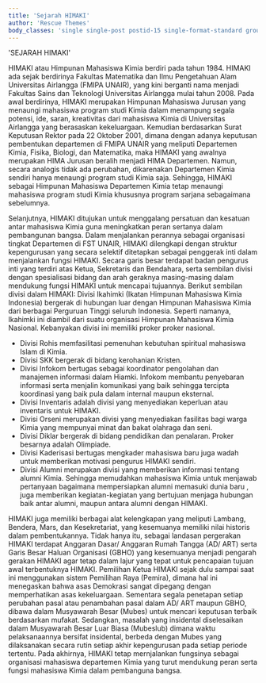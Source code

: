 ```yaml
---
title: 'Sejarah HIMAKI'
author: 'Rescue Themes'
body_classes: 'single single-post postid-15 single-format-standard group-blog'
---
```


'SEJARAH HIMAKI'

HIMAKI atau Himpunan Mahasiswa Kimia berdiri pada tahun 1984. HIMAKI ada sejak berdirinya Fakultas Matematika dan Ilmu Pengetahuan Alam Universitas Airlangga (FMIPA UNAIR), yang kini berganti nama menjadi Fakultas Sains dan Teknologi Universitas Airlangga mulai tahun 2008. Pada awal berdirinya, HIMAKI merupakan Himpunan Mahasiswa Jurusan yang menaungi mahasiswa program studi Kimia dalam menampung segala potensi, ide, saran, kreativitas dari mahasiswa Kimia di Universitas Airlangga yang berasaskan kekeluargaan. Kemudian berdasarkan Surat Keputusan Rektor pada 22 Oktober 2001, dimana dengan adanya keputusan pembentukan departemen di FMIPA UNAIR yang meliputi Departemen Kimia, Fisika, Biologi, dan Matematika, maka HIMAKI yang awalnya merupakan HIMA Jurusan beralih menjadi HIMA Departemen. Namun, secara analogis tidak ada perubahan, dikarenakan Departemen Kimia sendiri hanya menaungi program studi Kimia saja. Sehingga,  HIMAKI sebagai Himpunan Mahasiswa Departemen Kimia tetap menaungi mahasiswa program studi Kimia khususnya program sarjana sebagaimana sebelumnya.

Selanjutnya, HIMAKI ditujukan untuk menggalang persatuan dan kesatuan antar mahasiswa Kimia guna meningkatkan peran sertanya dalam pembangunan bangsa.
Dalam menjalankan perannya sebagai organisasi tingkat Departemen di FST UNAIR, HIMAKI dilengkapi dengan struktur kepengurusan yang secara selektif ditetapkan sebagai penggerak inti dalam menjalankan fungsi HIMAKI. Secara garis besar terdapat badan pengurus inti yang terdiri atas Ketua, Sekretaris dan Bendahara, serta sembilan divisi dengan spesialisasi bidang dan arah geraknya masing-masing dalam mendukung fungsi HIMAKI untuk mencapai tujuannya. Berikut sembilan divisi dalam HIMAKI:
Divisi Ikahimki (Ikatan Himpunan Mahasiswa Kimia Indonesia) bergerak di hubungan luar dengan Himpunan Mahasiswa Kimia dari berbagai Perguruan Tinggi seluruh Indonesia. Seperti namanya, Ikahimki ini diambil dari suatu organisasi Himpunan Mahasiswa Kimia Nasional. Kebanyakan divisi ini memiliki proker proker nasional.
* Divisi Rohis memfasilitasi pemenuhan kebutuhan spiritual mahasiswa Islam di Kimia.
* Divisi SKK bergerak di bidang kerohanian Kristen. 
* Divisi Infokom bertugas sebagai koordinator pengolahan dan manajemen informasi dalam Hiamki. Infokom membantu penyebaran informasi serta menjalin komunikasi yang baik sehingga tercipta koordinasi yang baik pula dalam internal maupun eksternal.
* Divisi Inventaris adalah divisi yang menyediakan keperluan atau inventaris untuk HIMAKI. 
* Divisi Orseni merupakan divisi yang menyediakan fasilitas bagi warga Kimia yang mempunyai minat dan bakat olahraga dan seni.
* Divisi Diklar bergerak di bidang pendidikan dan penalaran. Proker besarnya adalah Olimpiade.
* Divisi Kaderisasi bertugas mengkader mahasiswa baru juga wadah untuk memberikan motivasi pengurus HIMAKI sendiri.
* Divisi Alumni merupakan divisi yang memberikan informasi tentang alumni Kimia. Sehingga memudahkan mahasiswa Kimia untuk menjawab pertanyaan bagaimana mempersiapkan alumni memasuki dunia baru , juga memberikan kegiatan-kegiatan yang bertujuan menjaga hubungan baik antar alumni, maupun antara alumni dengan HIMAKI.

HIMAKI juga memiliki berbagai alat kelengkapan yang meliputi Lambang, Bendera, Mars, dan Kesekretariat, yang kesemuanya memiliki nilai historis dalam pembentukannya. Tidak hanya itu, sebagai landasan pergerakan HIMAKI terdapat Anggaran Dasar/ Anggaran Rumah Tangga (AD/ ART) serta Garis Besar Haluan Organisasi (GBHO) yang kesemuanya menjadi pengarah gerakan HIMAKI agar tetap dalam lajur yang tepat untuk pencapaian tujuan awal terbentuknya HIMAKI.
Pemilihan Ketua HIMAKI sejak dulu sampai saat ini menggunakan sistem Pemilihan Raya (Pemira), dimana hal ini menegaskan bahwa asas Demokrasi sangat dipegang dengan memperhatikan asas kekeluargaan. Sementara segala penetapan setiap perubahan pasal atau penambahan pasal dalam AD/ ART maupun GBHO, dibawa dalam Musyawarah Besar (Mubes) untuk mencari keputusan terbaik berdasarkan mufakat. Sedangkan, masalah yang insidental diselesaikan dalam Musyawarah Besar Luar Biasa (Mubeslub) dimana waktu pelaksanaannya bersifat insidental, berbeda dengan Mubes yang dilaksanakan secara rutin setiap akhir kepengurusan pada setiap periode tertentu. Pada akhirnya, HIMAKI tetap mernjalankan fungsinya sebagai organisasi mahasiswa departemen Kimia yang turut mendukung peran serta fungsi mahasiswa Kimia dalam pembanguna bangsa.
